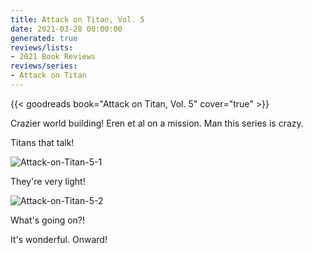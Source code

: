 ```yaml
---
title: Attack on Titan, Vol. 5
date: 2021-03-28 00:00:00
generated: true
reviews/lists:
- 2021 Book Reviews
reviews/series:
- Attack on Titan
---
```

{{< goodreads book="Attack on Titan, Vol. 5" cover="true" >}}

Crazier world building! Eren et al on a mission. Man this series is crazy.  

Titans that talk!  

<!--more-->

![Attack-on-Titan-5-1](/embeds/books/attachments/attack-on-titan-5-1.png)  

They're very light!  

![Attack-on-Titan-5-2](/embeds/books/attachments/attack-on-titan-5-2.png)  

What's going on?!  

It's wonderful. Onward!


